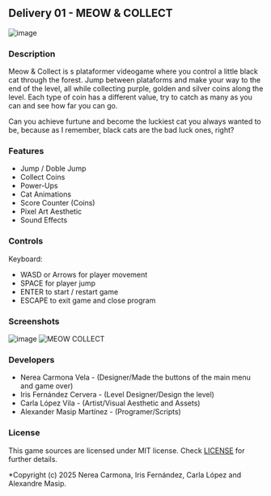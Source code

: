 ## Delivery 01 - MEOW & COLLECT

![image](https://github.com/user-attachments/assets/a34bf231-e5fc-47d1-95b3-74cebbf14304)


### Description

Meow & Collect is s plataformer videogame where you control a little black cat through the forest. Jump between plataforms and make your way to the end of the level, all while collecting purple, golden and silver coins along the level. Each type of coin has a different value, try to catch as many as you can and see how far you can go.

Can you achieve furtune and become the luckiest cat you always wanted to be, because as I remember, black cats are the bad luck ones, right?

### Features

 - Jump / Doble Jump
 - Collect Coins
 - Power-Ups
 - Cat Animations
 - Score Counter (Coins)
 - Pixel Art Aesthetic
 - Sound Effects

### Controls

Keyboard:
 - WASD or Arrows for player movement
 - SPACE for player jump
 - ENTER to start / restart game
 - ESCAPE to exit game and close program

### Screenshots

![image](https://github.com/user-attachments/assets/315b307e-59ea-4e95-a780-c46d94bde45c)
![MEOW   COLLECT](https://github.com/user-attachments/assets/e10eebb9-c157-43d1-9ef1-78c2b9bd1a3c)

### Developers

 - Nerea Carmona Vela - (Designer/Made the buttons of the main menu and game over)
 - Iris Fernández Cervera - (Level Designer/Design the level)
 - Carla López Vila - (Artist/Visual Aesthetic and Assets)
 - Alexander Masip Martínez - (Programer/Scripts)

### License

This game sources are licensed under MIT license. Check [LICENSE](LICENSE) for further details.

*Copyright (c) 2025 Nerea Carmona, Iris Fernández, Carla López and Alexandre Masip.
